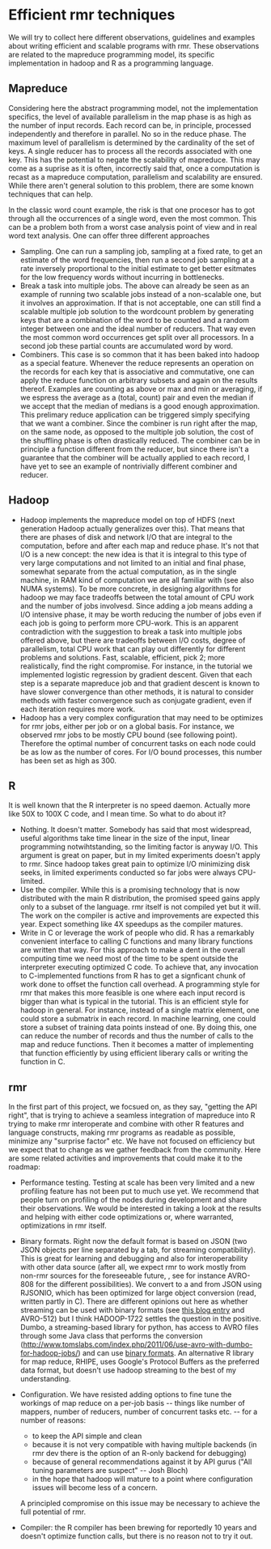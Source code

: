 # Efficient rmr techniques

We will try to collect here different observations, guidelines and examples about writing efficient and scalable programs with rmr. These observations are related to the mapreduce programming model, its specific implementation in hadoop and R as a programming language. 

## Mapreduce

Considering here the abstract programming model, not the implementation specifics, the level of available parallelism in the map phase is as
high as the number of input records. Each record can be, in principle, processed independently and therefore in parallel. No so in the
reduce phase. The maximum level of parallelism is determined by the cardinality of the set of keys. A single reducer has to process all the
records associated with one key. This has the potential to negate the scalability of mapreduce. This may come as a suprise as it is often,
incorrectly said that, once a computation is recast as a mapreduce computation, parallelism and scalability are ensured. While there aren't
general solution to this problem, there are some known techniques that can help.

In the classic word count example, the risk is that one procesor has to got through all the occurrences of a single word, even the most
common. This can be a problem both from a worst case analysis point of view and in real word text analysis. One can offer three different
approaches
* Sampling. One can run a sampling job, sampling at a fixed rate, to get an estimate of the word frequencies, then run a second job sampling
  at a rate inversely proportional to the initial estimate to get better esitmates for the low frequency words without incurring in
  bottlenecks.
* Break a task into multiple jobs. The above can already be seen as an example of running two scalable jobs instead of a non-scalable one,
  but it involves an approximation. If that is not acceptable, one can still find a scalable multiple job solution to the wordcount problem
  by generating keys that are a combination of the word to be counted and a random integer between one and the ideal number of
  reducers. That way even the most common word occurrences get split over all processors. In a second job these partial counts are
  accumulated word by word.
* Combiners. This case is so common that it has been baked into hadoop as a special feature. Whenever the reduce represents an operation on
  the records for each key that is associative and commutative, one can apply the reduce function on arbitrary subsets and again on the
  results thereof. Examples are counting as above or max and min or averaging, if we espress the average as a (total, count) pair and even
  the median if we accept that the median of medians is a good enough approximation. This prelimary reduce application can be triggered
  simply specifying that we want a combiner. Since the combiner is run right after the map, on the same node, as opposed to the multiple job
  solution, the cost of the shuffling phase is often drastically reduced. The combiner can be in principle a function different from the
  reducer, but since there isn't a guarantee that the combiner will be actually applied to each record, I have yet to see an example of
  nontrivially different combiner and reducer.

## Hadoop

* Hadoop implements the mapreduce model on top of HDFS (next generation Hadoop actually generalizes over this). That means that there are
  phases of disk and network I/O that are integral to the computation, before and after each map and reduce phase. It's not that I/O is a
  new concept: the new idea is that it is integral to this type of very large computations and not limited to an initial and final phase,
  somewhat separate from the actual computation, as in the single machine, in RAM kind of computation we are all familiar with (see also
  NUMA systems). To be more concrete, in designing algorithms for hadoop we may face tradeoffs between the total amount of CPU work and the
  number of jobs involvesd. Since adding a job means adding a I/O intensive phase, it may be worth reducing the number of jobs even if each
  job is going to perform more CPU-work. This is an apparent contradiction with the suggestion to break a task into multiple jobs offered
  above, but there are tradeoffs between I/O costs, degree of parallelism, total CPU work that can play out differently for different
  problems and solutions. Fast, scalable, efficient, pick 2; more realistically, find the right compromise. For instance, in the tutorial we
  implemented logistic regression by gradient descent. Given that each step is a separate mapreduce job and that gradient descent is known
  to have slower convergence than other methods, it is natural to consider methods with faster convergence such as conjugate gradient, even
  if each iteration requires more work.
* Hadoop has a very complex configuration that may need to be optimizes for rmr jobs, either per job or on a global basis. For instance, we
  observed rmr jobs to be mostly CPU bound (see following point). Therefore the optimal number of concurrent tasks on each node could be as
  low as the number of cores. For I/O bound processes, this number has been set as high as 300.

## R

It is well known that the R interpreter is no speed daemon. Actually more like 50X to 100X C code, and I mean time. So what to do about it?

* Nothing. It doesn't matter. Somebody has said that most widespread, useful algorithms take time linear in the size of the input, linear
  programming notwihtstanding, so the limiting factor is anyway I/O. This argument is great on paper, but in my limited experiments doesn't
  apply to rmr. Since hadoop takes great pain to optimize I/O minimizing disk seeks, in limited experiments conducted so far jobs were
  always CPU-limited.
* Use the compiler. While this is a promising technology that is now distributed with the main R distribution, the promised speed gains
  apply only to a subset of the language. rmr itself is not compiled yet but it will. The work on the compiler is active and improvements
  are expected this year. Expect something like 4X speedups as the compiler matures.
* Write in C or leverage the work of people who did. R has a remarkably convenient interface to calling C functions and many library
  functions are written that way. For this approach to make a dent in the overall computing time we need most of the time to be spent
  outside the interpreter executing optimized C code. To achieve that, any invocation to C-implemented functions from R has to get a
  signficant chunk of work done to offset the function call overhead. A programming style for rmr that makes this more feasible is one where
  each input record is bigger than what is typical in the tutorial. This is an efficient style for hadoop in general. For instance, instead
  of a single matrix element, one could store a submatrix in each record. In machine learning, one could store a subset of training data
  points instead of one. By doing this, one can reduce the number of records and thus the number of calls to the map and reduce
  functions. Then it becomes a matter of implementing that function efficiently by using efficient liberary calls or writing the function in
  C.

## rmr

In the first part of this project, we focsued on, as they say, "getting the API right", that is trying to achieve a seamless integration of
mapreduce into R trying to make rmr interoperate and combine with other R features and language constructs, making rmr programs as readable
as possible, minimize any "surprise factor" etc. We have not focused on efficiency but we expect that to change as we gather feedback from
the community. Here are some related activities and improvements that could make it to the roadmap:

* Performance testing. Testing at scale has been very limited and a new profiling feature has not been put to much use yet. We recommend
  that people turn on profiling of the nodes during development and share their observations. We would be interested in taking a look at the
  results and helping with either code optimizations or, where warranted, optimizations in rmr itself.
* Binary formats. Right now the default format is based on JSON (two JSON objects per line separated by a tab, for streaming
  compatibility). This is great for learning and debugging and also for interoperability with other data source (after all, we expect rmr to
  work mostly from non-rmr sources for the foreseeable future, , see for instance AVRO-808 for the different possibilities). We convert to a
  and from JSON using RJSONIO, which has been optimized for large object conversion (read, written partly in C). There are different
  opinions out here as whether streaming can be used with binary formats (see
  [this blog entry](http://mail-archives.apache.org/mod_mbox/avro-user/201004.mbox/%3C20100422031942.GB28156@kiwi.sharlinx.com%3E) and
  AVRO-512) but I think HADOOP-1722 settles the question in the positive. Dumbo, a streaming-based library for python, has access to AVRO
  files through some Java class that performs the conversion
  (http://www.tomslabs.com/index.php/2011/06/use-avro-with-dumbo-for-hadoop-jobs/) and can use
  [binary formats](http://dumbotics.com/2009/02/24/hadoop-1722-and-typed-bytes/). An alternative R library for map reduce, RHIPE, uses
  Google's Protocol Buffers as the preferred data format, but doesn't use hadoop streaming to the best of my understanding.
* Configuration. We have resisted adding options to fine tune the workings of map reduce on a per-job basis -- things like number of
  mappers, number of reducers, number of concurrent tasks etc. -- for a number of reasons:
  * to keep the API simple and clean
  * because it is not very compatible with having multiple backends (in rmr dev there is the option of an R-only backend for debugging)
  * because of general recommendations against it by API gurus ("All tuning parameters are suspect" -- Josh Bloch)
  * in the hope that hadoop will mature to a point where configuration issues will become less of a concern.
  
  A principled compromise on this issue may be necessary to achieve the full potential of rmr.
* Compiler: the R compiler has been brewing for reportedly 10 years and doesn't optimize function calls, but there is no reason not to try it out. 
